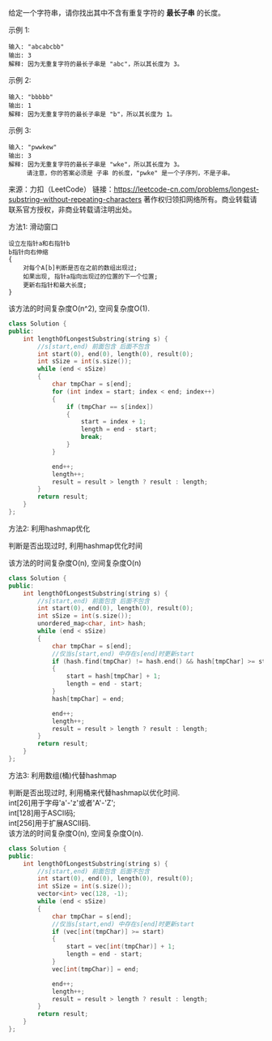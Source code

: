 给定一个字符串，请你找出其中不含有重复字符的 **最长子串** 的长度。

示例 1:

    输入: "abcabcbb"
    输出: 3 
    解释: 因为无重复字符的最长子串是 "abc"，所以其长度为 3。

示例 2:

    输入: "bbbbb"
    输出: 1
    解释: 因为无重复字符的最长子串是 "b"，所以其长度为 1。

示例 3:

    输入: "pwwkew"
    输出: 3
    解释: 因为无重复字符的最长子串是 "wke"，所以其长度为 3。
         请注意，你的答案必须是 子串 的长度，"pwke" 是一个子序列，不是子串。

来源：力扣（LeetCode）
链接：https://leetcode-cn.com/problems/longest-substring-without-repeating-characters
著作权归领扣网络所有。商业转载请联系官方授权，非商业转载请注明出处。

方法1: 滑动窗口

    设立左指针a和右指针b
    b指针向右伸缩
    {
        对每个A[b]判断是否在之前的数组出现过;
        如果出现, 指针a指向出现过的位置的下一个位置;
        更新右指针和最大长度;
    }

该方法的时间复杂度O(n^2), 空间复杂度O(1).

```c++
class Solution {
public:
    int lengthOfLongestSubstring(string s) {
        //s[start,end) 前面包含 后面不包含
        int start(0), end(0), length(0), result(0);
        int sSize = int(s.size());
        while (end < sSize)
        {
            char tmpChar = s[end];
            for (int index = start; index < end; index++)
            {
                if (tmpChar == s[index])
                {
                    start = index + 1;
                    length = end - start;
                    break;
                }
            }

            end++;
            length++;
            result = result > length ? result : length;
        }
        return result;
    }
};
```

方法2: 利用hashmap优化

判断是否出现过时, 利用hashmap优化时间

该方法的时间复杂度O(n), 空间复杂度O(n)

```c++
class Solution {
public:
    int lengthOfLongestSubstring(string s) {
        //s[start,end) 前面包含 后面不包含
        int start(0), end(0), length(0), result(0);
        int sSize = int(s.size());
        unordered_map<char, int> hash;
        while (end < sSize)
        {
            char tmpChar = s[end];
            //仅当s[start,end) 中存在s[end]时更新start
            if (hash.find(tmpChar) != hash.end() && hash[tmpChar] >= start)
            {
                start = hash[tmpChar] + 1;
                length = end - start;
            }
            hash[tmpChar] = end;

            end++;
            length++;
            result = result > length ? result : length;
        }
        return result;
    }
};
```

方法3: 利用数组(桶)代替hashmap

判断是否出现过时, 利用桶来代替hashmap以优化时间.  
int[26]用于字母'a'-'z'或者'A'-'Z';  
int[128]用于ASCII码;  
int[256]用于扩展ASCII码.  
该方法的时间复杂度O(n), 空间复杂度O(n).

```c++
class Solution {
public:
    int lengthOfLongestSubstring(string s) {
        //s[start,end) 前面包含 后面不包含
        int start(0), end(0), length(0), result(0);
        int sSize = int(s.size());
        vector<int> vec(128, -1);
        while (end < sSize)
        {
            char tmpChar = s[end];
            //仅当s[start,end) 中存在s[end]时更新start
            if (vec[int(tmpChar)] >= start)
            {
                start = vec[int(tmpChar)] + 1;
                length = end - start;
            }
            vec[int(tmpChar)] = end;

            end++;
            length++;
            result = result > length ? result : length;
        }
        return result;
    }
};
```
